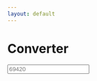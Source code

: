 ```yaml
---
layout: default
---
```

<head>
  <meta name="theme-color" content="#B5E853">
</head>

# Converter
<input type="number" placeholder="69420" id="ip2"/>

